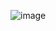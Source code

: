 ![image](https://user-images.githubusercontent.com/72148650/134892875-004269b4-efea-4f44-956a-a9369d03108b.png)

